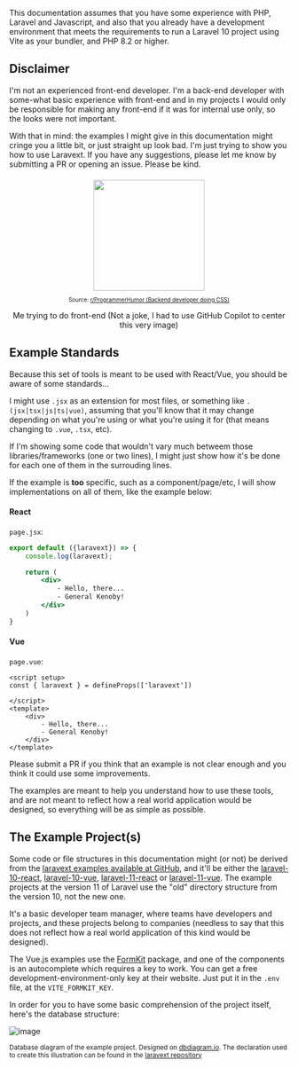 
This documentation assumes that you have some experience with PHP, Laravel and Javascript, and also that you already have a development environment that meets the requirements to run a Laravel 10 project using Vite as your bundler, and PHP 8.2 or higher.

## Disclaimer

I'm not an experienced front-end developer. I'm a back-end developer with some-what basic experience with front-end and in my projects I would only be responsible for making any front-end if it was for internal use only, so the looks were not important. 

With that in mind: the examples I might give in this documentation might cringe you a little bit, or just straight up look bad. I'm just trying to show you how to use Laravext. If you have any suggestions, please let me know by submitting a PR or opening an issue. Please be kind.

<div style="text-align: center; margin-top: 20px;"> 
    <img src="/images/memes/back-end-developer-doing-css.webp" width="200px">
    <p style="font-size: 10px">Source: <a href="https://www.reddit.com/r/ProgrammerHumor/comments/8tnztu/backend_developer_doing_css/" target="_blank">r/ProgrammerHumor (Backend developer doing CSS)</a></p>
    <p style="font-size: 14px">Me trying to do front-end (Not a joke, I had to use GitHub Copilot to center this very image)</p>
</div>


## Example Standards

Because this set of tools is meant to be used with React/Vue, you should be aware of some standards...

I might use `.jsx` as an extension for most files, or something like `.(jsx|tsx|js|ts|vue)`, assuming that you'll know that it may change depending on what you're using or what you're using it for (that means changing to `.vue`, `.tsx`, etc).

If I'm showing some code that wouldn't vary much betweem those libraries/frameworks (one or two lines), I might just show how it's be done for each one of them in the surrouding lines.

If the example is **too** specific, such as a component/page/etc, I will show implementations on all of them, like the example below:

<!-- tabs:start -->

#### **React**

`page.jsx`:

```jsx
export default ({laravext}) => {
    console.log(laravext);

    return (
        <div>
            - Hello, there...
            - General Kenoby!
        </div>
    )
}
```

#### **Vue**

`page.vue`:

```vue
<script setup>
const { laravext } = defineProps(['laravext'])

</script>
<template>
    <div>
        - Hello, there...
        - General Kenoby!
    </div>
</template>
```

<!-- tabs:end -->


Please submit a PR if you think that an example is not clear enough and you think it could use some improvements.

The examples are meant to help you understand how to use these tools, and are not meant to reflect how a real world application would be designed, so everything will be as simple as possible.

## The Example Project(s)

Some code or file structures in this documentation might (or not) be derived from the [laravext examples available at GitHub](https://github.com/ArthurYdalgo/laravext/tree/main/examples), and it'll be either the [laravel-10-react](https://github.com/ArthurYdalgo/laravext/tree/main/examples/laravel-10-react), [laravel-10-vue](https://github.com/ArthurYdalgo/laravext/tree/main/examples/laravel-10-vue), [laravel-11-react](https://github.com/ArthurYdalgo/laravext/tree/main/examples/laravel-11-react) or [laravel-11-vue](https://github.com/ArthurYdalgo/laravext/tree/main/examples/laravel-11-vue). The example projects at the version 11 of Laravel use the "old" directory structure from the version 10, not the new one.

It's a basic developer team manager, where teams have developers and projects, and these projects belong to companies (needless to say that this does not reflect how a real world application of this kind would be designed). 

The Vue.js examples use the [FormKit](https://formkit.com/) package, and one of the components is an autocomplete which requires a key to work. You can get a free development-environment-only key at their website. Just put it in the `.env` file, at the `VITE_FORMKIT_KEY`.

In order for you to have some basic comprehension of the project itself, here's the database structure:

![image](/images/illustrations/example-developer-team-database-diagram.png)

<sup>Database diagram of the example project. Designed on [dbdiagram.io](https://dbdiagram.io). The declaration used to create this illustration can be found in the [laravext repository](https://github.com/ArthurYdalgo/laravext/tree/main/docs/images/illustrations/example-developer-team-database-diagram.dbdiagram.io)</sub>


